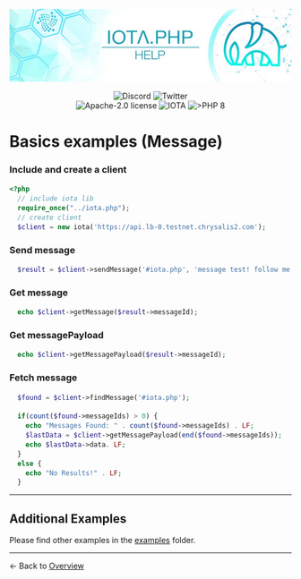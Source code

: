![IOTA.php](./images/header2.jpg)

<p align="center">
  <a href="https://discord.iota.org/" style="text-decoration:none;"><img src="https://img.shields.io/badge/Discord-9cf.svg?style=social&logo=discord" alt="Discord"></a>
  <a href="https://twitter.com/IOTAphp/" style="text-decoration:none;"><img src="https://img.shields.io/badge/Twitter-9cf.svg?style=social&logo=twitter" alt="Twitter"></a>
  <br>

<img src="https://img.shields.io/badge/license-Apache--2.0-green?style=flat-square" alt="Apache-2.0 license">
<img src="https://img.shields.io/badge/IOTA-lightgrey?style=flat&logo=iota" alt="IOTA">
<img src="https://img.shields.io/badge/PHP->= 8.x-blue?style=flat-square" alt=">PHP 8">
</p>

# Basics examples (Message)

### Include and create a client

```php
<?php
  // include iota lib
  require_once("../iota.php");
  // create client
  $client = new iota('https://api.lb-0.testnet.chrysalis2.com');
```

### Send message

```php
  $result = $client->sendMessage('#iota.php', 'message test! follow me on Twitter @IOTAphp');
```

### Get message

```php
  echo $client->getMessage($result->messageId);
```

### Get messagePayload

```php
  echo $client->getMessagePayload($result->messageId);
```


### Fetch message

```php
  $found = $client->findMessage('#iota.php');
  
  if(count($found->messageIds) > 0) {
    echo "Messages Found: " . count($found->messageIds) . LF;
    $lastData = $client->getMessagePayload(end($found->messageIds));
    echo $lastData->data. LF;
  }
  else {
    echo "No Results!" . LF;
  }
```

<hr>

## Additional Examples

Please find other examples in the [examples](../examples) folder.


___

<- Back to [Overview](000_index.md)